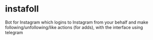 # instafoll
Bot for Instagram which logins to Instagram from your behalf and make following/unfollowing/like actions (for adds), with the interface using telegram

